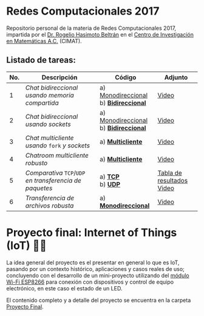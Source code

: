 # Redes Computacionales 2017

Repositorio personal de la materia de Redes Computacionales 2017, impartida por el [Dr. Rogelio Hasimoto Beltrán](http://www.cimat.mx/es/Rogelio_Hasimoto_Beltran) en el [Centro de Investigación en Matemáticas A.C.](http://www.cimat.mx/) (CIMAT).

## Listado de tareas:

| No. | Descripción                                              | Código                                | Adjunto |
| --- | -------------------------------------------------------- | ------------------------------------- | ------- |
|   1 | *Chat bidireccional usando memoria compartida*           | a) [Monodireccional](https://github.com/RodolfoFerro/ComputerNetworks17/tree/master/Tarea%201/mono) <br>b) [**Bidireccional**](https://github.com/RodolfoFerro/ComputerNetworks17/tree/master/Tarea%201/bi) | [Video](https://drive.google.com/file/d/0B_UdIDqyTHWGaWd0aTFjZDI2SmM/view?usp=sharing) |
|   2 | *Chat bidireccional usando sockets*                      | a) [Monodireccional](https://github.com/RodolfoFerro/ComputerNetworks17/tree/master/Tarea%202/mono) <br>b) [**Bidireccional**](https://github.com/RodolfoFerro/ComputerNetworks17/tree/master/Tarea%202/bi) | [Video](https://drive.google.com/file/d/0B_UdIDqyTHWGMGVKZEdiUk56ckk/view?usp=sharing) |
|   3 | *Chat multicliente usando* `fork` *y sockets*            | a) [**Multicliente**](https://github.com/RodolfoFerro/ComputerNetworks17/tree/master/Tarea%203)                                                                                                             | [Video](https://drive.google.com/file/d/0B_UdIDqyTHWGbFhVRlRYeTkwdVk/view?usp=sharing) |
|   4 | *Chatroom multicliente robusto*                          | a) [**Multicliente**](https://github.com/RodolfoFerro/ComputerNetworks17/tree/master/Tarea%203)                                                                                                             | [Video]() |
|   5 | *Comparativa* `TCP`/`UDP` *en transferencia de paquetes* | a) [**TCP**](https://github.com/RodolfoFerro/ComputerNetworks17/tree/master/Tarea%205/TCP) <br>b) [**UDP**](https://github.com/RodolfoFerro/ComputerNetworks17/tree/master/Tarea%205/UDP)                   | [Tabla de resultados](https://github.com/RodolfoFerro/ComputerNetworks17/blob/master/Tarea%205/Resultados.md) <br>[Video](https://drive.google.com/file/d/16jKcVcRA_IPGvl-rEfer0HnKJhv3AQN5/view?usp=sharing)|
|   6 | *Transferencia de archivos robusta*                      | a) [**Monodireccional**](https://github.com/RodolfoFerro/ComputerNetworks17/tree/master/Tarea%206)                                                                                                          | [Video](https://drive.google.com/file/d/1lGwWSB2egy8mT1y4W9bOkjgmcHh-vMj9/view?usp=sharing) |

# Proyecto final: Internet of Things (IoT) 📡📲

La idea general del proyecto es el presentar en general lo que es IoT, pasando por un contexto histórico, aplicaciones y casos reales de uso; concluyendo con el desarrollo de un mini-proyecto utilizando del [módulo Wi-Fi ESP8266](https://electronilab.co/tienda/nodemcu-board-de-desarrollo-con-esp8266-wifi-y-lua/) para conexión con dispositivos y control de equipo electrónico, en este caso el estado de un LED.

El contenido completo y a detalle del proyecto se encuentra en la carpeta [Proyecto Final](https://github.com/RodolfoFerro/ComputerNetworks17/tree/master/Proyecto%20Final).
